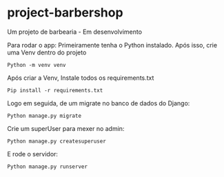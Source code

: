 # project-barbershop
Um projeto de barbearia - Em desenvolvimento

Para rodar o app: 
Primeiramente tenha o Python instalado.
Após isso, crie uma Venv dentro do projeto
```
Python -m venv venv
```
Após criar a Venv, Instale todos os requirements.txt
```
Pip install -r requirements.txt
```
Logo em seguida, de um migrate no banco de dados do Django:
```
Python manage.py migrate
```
Crie um superUser para mexer no admin: 
```
Python manage.py createsuperuser
```
E rode o servidor:
```
Python manage.py runserver
```
